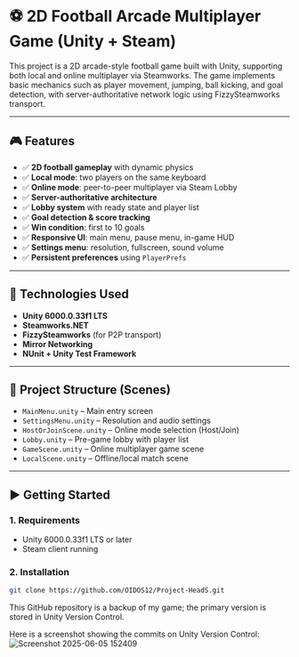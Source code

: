 # ⚽ 2D Football Arcade Multiplayer Game (Unity + Steam)

This project is a 2D arcade-style football game built with Unity, supporting both local and online multiplayer via Steamworks. The game implements basic mechanics such as player movement, jumping, ball kicking, and goal detection, with server-authoritative network logic using FizzySteamworks transport.

---

## 🎮 Features

- ✅ **2D football gameplay** with dynamic physics  
- ✅ **Local mode**: two players on the same keyboard  
- ✅ **Online mode**: peer-to-peer multiplayer via Steam Lobby  
- ✅ **Server-authoritative architecture**  
- ✅ **Lobby system** with ready state and player list  
- ✅ **Goal detection & score tracking**  
- ✅ **Win condition**: first to 10 goals  
- ✅ **Responsive UI**: main menu, pause menu, in-game HUD  
- ✅ **Settings menu**: resolution, fullscreen, sound volume  
- ✅ **Persistent preferences** using `PlayerPrefs`  

---

## 🔧 Technologies Used

- **Unity 6000.0.33f1 LTS**
- **Steamworks.NET**
- **FizzySteamworks** (for P2P transport)
- **Mirror Networking**
- **NUnit + Unity Test Framework**

---

## 📂 Project Structure (Scenes)

- `MainMenu.unity` – Main entry screen  
- `SettingsMenu.unity` – Resolution and audio settings  
- `HostOrJoinScene.unity` – Online mode selection (Host/Join)  
- `Lobby.unity` – Pre-game lobby with player list  
- `GameScene.unity` – Online multiplayer game scene  
- `LocalScene.unity` – Offline/local match scene  

---

## ▶️ Getting Started

### 1. Requirements
- Unity 6000.0.33f1 LTS or later  
- Steam client running  

### 2. Installation
```bash
git clone https://github.com/OIDOS12/Project-HeadS.git
```
This GitHub repository is a backup of my game; the primary version is stored in Unity Version Control. 

Here is a screenshot showing the commits on Unity Version Control:
![Screenshot 2025-06-05 152409](https://github.com/user-attachments/assets/573d070c-908a-4e6e-ad67-18228d41dd8e)
